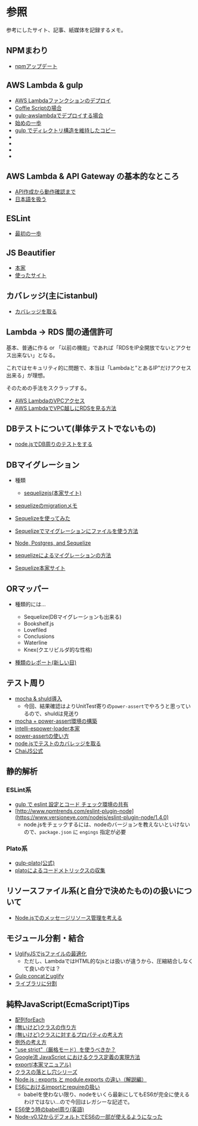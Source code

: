 # 参照

参考にしたサイト、記事、紙媒体を記録するメモ。

## NPMまわり

- [npmアップデート](http://parashuto.com/rriver/tools/updating-node-js-and-npm)

## AWS Lambda & gulp

- [AWS Lambdaファンクションのデプロイ](http://dev.classmethod.jp/cloud/aws/how-to-deploy-a-lambda-function-with-gulp/)
- [Coffie Scriptの場合](http://qiita.com/penta515/items/450129b6e994d348fa81)
- [gulp-awslambdaでデプロイする場合](http://qiita.com/u-minor/items/17802910bcf54e10625f)
- [始めの一歩](https://osdn.jp/magazine/12/04/11/0618228/2)
- [gulp でディレクトリ構造を維持したコピー](http://akabeko.me/blog/2015/01/gulp-copy-keep-dir-structure/)
- []()
- []()
- []()
- []()

## AWS Lambda & API Gateway の基本的なところ

- [API作成から動作確認まで](http://dev.classmethod.jp/cloud/aws/api-gateway/)
- [日本語を扱う](http://dev.classmethod.jp/cloud/aws/aws-lambda-api-gateway-ja/)

## ESLint

- [最初の一歩](http://qiita.com/mysticatea/items/f523dab04a25f617c87d)

## JS Beautifier

- [本家](https://github.com/beautify-web/js-beautify)
- [使ったサイト](https://syncer.jp/js-prettyprint)

## カバレッジ(主にistanbul)

- [カバレッジを取る](http://qiita.com/iwata-n@github/items/1e8f629eb5b429a49e6d)

## Lambda -> RDS 間の通信許可

基本、普通に作る or 「以前の機能」であれば「RDSをIP全開放でないとアクセス出来ない」となる。

これではセキュリティ的に問題で、本当は「Lambdaと"とあるIP"だけアクセス出来る」が理想。

そのための手法をスクラップする。

- [AWS LambdaのVPCアクセス](http://qiita.com/Keisuke69/items/1d84684f0511a062e968)
- [AWS LambdaでVPC越しにRDSを見る方法](http://qiita.com/yoshidasts/items/a369f89d34f57ea67aad)

## DBテストについて(単体テストでないもの)

- [node.jsでDB周りのテストをする](http://yume-build.com/blog/archives/307)

## DBマイグレーション

- 種類
  - [sequelizejs(本家サイト)](http://docs.sequelizejs.com/en/latest/)

- [sequelizeのmigrationメモ](http://qiita.com/HirokiMiyaoka@github/items/972c42f1d5697045f70b)
- [Sequelizeを使ってみた](http://polidog.jp/2015/12/19/sequelizejs/)
- [Sequelizeでマイグレーションにファイルを使う方法](http://stackoverflow.com/questions/21105748/sequelize-js-how-to-use-migrations-and-sync)
- [Node, Postgres, and Sequelize](http://mherman.org/blog/2015/10/22/node-postgres-sequelize/#.V5QfWXWLTec)
- [sequelizeによるマイグレーションの方法](http://needtec.exblog.jp/22741115/)
- [Sequelize本家サイト](http://docs.sequelizejs.com/en/latest/docs/instances/)

## ORマッパー

- 種類的には…
  - Sequelize(DBマイグレーションも出来る)
  - Bookshelf.js
  - Lovefiled
  - Conclusions
  - Waterline
  - Knex(クエリビルダ的な性格)

- [種類のレポート(新しい目)](https://www.sitepoint.com/3-javascript-orms-you-might-not-know/)

## テスト周り

- [mocha & shuld導入](http://www.ie-kau.net/entry/2016/05/10/mocha_%2B_should_js%E3%81%A7Node_js%E3%81%AE%E3%83%86%E3%82%B9%E3%83%88%E3%82%92%E6%9B%B8%E3%81%8F)
  - 今回、結果確認はよりUnitTest寄りの`power-assert`でやろうと思っているので、shuldは見送り
- [mocha + power-assert環境の構築](http://qiita.com/gitseitanaka/items/ea47d261284879a1d774)
- [intelli-espower-loader本家](https://github.com/power-assert-js/intelli-espower-loader)
- [power-assertの使い方](http://efcl.info/2014/0406/res3809/)
- [node.jsでテストのカバレッジを取る](http://qiita.com/iwata-n@github/items/1e8f629eb5b429a49e6d)
- [ChaiJS公式](http://qiita.com/iwata-n@github/items/1e8f629eb5b429a49e6d)

## 静的解析

### ESLint系

- [gulp で eslint 設定とコード チェック環境の共有](http://qiita.com/ynunokawa/items/5471ff84c83104450ecb)
- [http://www.npmtrends.com/eslint-plugin-node](https://www.versioneye.com/nodejs/eslint-plugin-node/1.4.0)
  - node.jsをチェックするには、nodeのバージョンを教えないといけないので、`package.json` に `engings` 指定が必要

### Plato系
   
- [gulp-plato(公式)](https://github.com/sindresorhus/gulp-plato)
- [platoによるコードメトリックスの収集](http://needtec.exblog.jp/22719385/)

## リソースファイル系(と自分で決めたもの)の扱いについて

- [Node.jsでのメッセージリソース管理を考える](http://qiita.com/okunishinishi@github/items/68b3c8e12ea8f5741387)

## モジュール分割・結合

- [UglifyJSでjsファイルの最適化](http://dev.classmethod.jp/server-side/node-js-server-side/uglifyjs/)
  - ただし、LambdaではHTML的なjsとは扱いが違うから、圧縮結合しなくて良いのでは？
- [Gulp concatとuglify](http://chaika.hatenablog.com/entry/2015/08/21/174941)
- [ライブラリに分割](http://gorogoronyan.web.fc2.com/htmlsample/nodejs2_3.html)

## 純粋JavaScript(EcmaScript)Tips

- [配列forEach](http://ism1000ch.hatenablog.com/entry/2014/07/30/024635)
- [(無いけど)クラスの作り方](http://blog.naka-sys.okinawa/node-js-class/)
- [(無いけど)クラスに対するプロパティの考え方](http://qiita.com/cocottejs/items/35e0edef71d8c0fc3348)
- [例外の考え方](http://d.hatena.ne.jp/kazuhooku/20120420/1334891656)
- ["use strict"（厳格モード）を使うべきか？](http://analogic.jp/use-strict/)
- [Google流 JavaScript におけるクラス定義の実現方法](http://www.yunabe.jp/docs/javascript_class_in_google.html)
- [export(本家マニュアル)](https://developer.mozilla.org/ja/docs/Web/JavaScript/Reference/Statements/export)
- [クラスの落とし穴シリーズ](http://qiita.com/cocottejs/items/f7cb629ad17de04bf2fc)
- [Node.js : exports と module.exports の違い（解説編）](http://d.hatena.ne.jp/jovi0608/20111226/1324879536)
- [ES6におけるimportとrequireの扱い](http://sakamock.hatenablog.com/entry/2016/02/03/091623)
  - babelを使わない限り、nodeをいくら最新にしてもES6が完全に使えるわけではない…ので今回はレガシーな記述で。
- [ES6使う時のbabel周り(英語)](http://mammal.io/articles/using-es6-today/)
- [Node-v0.12からデフォルトでES6の一部が使えるようになった](http://d.hatena.ne.jp/jovi0608/20140418/1397789018)